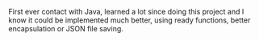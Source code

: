 First ever contact with Java, learned a lot since doing this project and I know it could be implemented much better, using ready functions, better encapsulation or JSON file saving.

